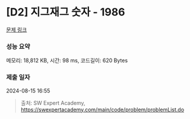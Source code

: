 # [D2] 지그재그 숫자 - 1986 

[문제 링크](https://swexpertacademy.com/main/code/problem/problemDetail.do?contestProbId=AV5PxmBqAe8DFAUq) 

### 성능 요약

메모리: 18,812 KB, 시간: 98 ms, 코드길이: 620 Bytes

### 제출 일자

2024-08-15 16:55



> 출처: SW Expert Academy, https://swexpertacademy.com/main/code/problem/problemList.do